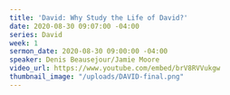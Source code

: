 ```yaml
---
title: 'David: Why Study the Life of David?'
date: 2020-08-30 09:07:00 -04:00
series: David
week: 1
sermon_date: 2020-08-30 09:00:00 -04:00
speaker: Denis Beausejour/Jamie Moore
video_url: https://www.youtube.com/embed/brV8RVVukgw
thumbnail_image: "/uploads/DAVID-final.png"
---
```


